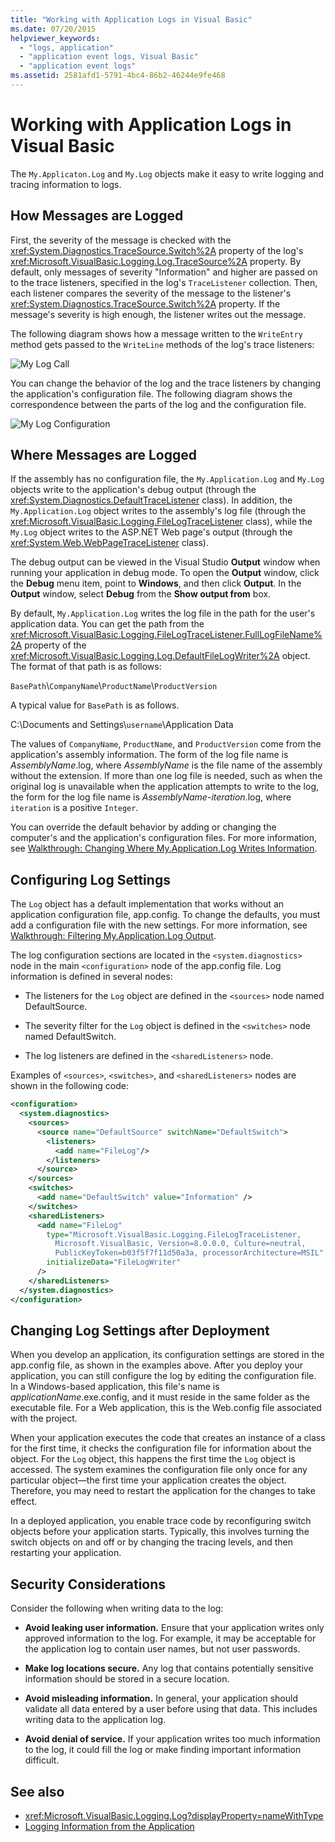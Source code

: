 ```yaml
---
title: "Working with Application Logs in Visual Basic"
ms.date: 07/20/2015
helpviewer_keywords: 
  - "logs, application"
  - "application event logs, Visual Basic"
  - "application event logs"
ms.assetid: 2581afd1-5791-4bc4-86b2-46244e9fe468
---
```

# Working with Application Logs in Visual Basic
The `My.Applicaton.Log` and `My.Log` objects make it easy to write logging and tracing information to logs.  
  
## How Messages are Logged  
 First, the severity of the message is checked with the <xref:System.Diagnostics.TraceSource.Switch%2A> property of the log's <xref:Microsoft.VisualBasic.Logging.Log.TraceSource%2A> property. By default, only messages of severity "Information" and higher are passed on to the trace listeners, specified in the log's `TraceListener` collection. Then, each listener compares the severity of the message to the listener's <xref:System.Diagnostics.TraceSource.Switch%2A> property. If the message's severity is high enough, the listener writes out the message.  
  
 The following diagram shows how a message written to the `WriteEntry` method gets passed to the `WriteLine` methods of the log's trace listeners:  
  
 ![My Log Call](../../../../visual-basic/developing-apps/programming/log-info/media/mylogcall.png "MyLogCall")  
  
 You can change the behavior of the log and the trace listeners by changing the application's configuration file. The following diagram shows the correspondence between the parts of the log and the configuration file.  
  
 ![My Log Configuration](../../../../visual-basic/developing-apps/programming/log-info/media/mylogconfig.png "MyLogConfig")  
  
## Where Messages are Logged  
 If the assembly has no configuration file, the `My.Application.Log` and `My.Log` objects write to the application's debug output (through the <xref:System.Diagnostics.DefaultTraceListener> class). In addition, the `My.Application.Log` object writes to the assembly's log file (through the <xref:Microsoft.VisualBasic.Logging.FileLogTraceListener> class), while the `My.Log` object writes to the ASP.NET Web page's output (through the <xref:System.Web.WebPageTraceListener> class).  
  
 The debug output can be viewed in the Visual Studio **Output** window when running your application in debug mode. To open the **Output** window, click the **Debug** menu item, point to **Windows**, and then click **Output**. In the **Output** window, select **Debug** from the **Show output from** box.  
  
 By default, `My.Application.Log` writes the log file in the path for the user's application data. You can get the path from the <xref:Microsoft.VisualBasic.Logging.FileLogTraceListener.FullLogFileName%2A> property of the <xref:Microsoft.VisualBasic.Logging.Log.DefaultFileLogWriter%2A> object. The format of that path is as follows:  
  
 `BasePath`\\`CompanyName`\\`ProductName`\\`ProductVersion`  
  
 A typical value for `BasePath` is as follows.  
  
 C:\Documents and Settings\\`username`\Application Data  
  
 The values of `CompanyName`, `ProductName`, and `ProductVersion` come from the application's assembly information. The form of the log file name is *AssemblyName*.log, where *AssemblyName* is the file name of the assembly without the extension. If more than one log file is needed, such as when the original log is unavailable when the application attempts to write to the log, the form for the log file name is *AssemblyName*-*iteration*.log, where `iteration` is a positive `Integer`.  
  
 You can override the default behavior by adding or changing the computer's and the application's configuration files. For more information, see [Walkthrough: Changing Where My.Application.Log Writes Information](../../../../visual-basic/developing-apps/programming/log-info/walkthrough-changing-where-my-application-log-writes-information.md).  
  
## Configuring Log Settings  
 The `Log` object has a default implementation that works without an application configuration file, app.config. To change the defaults, you must add a configuration file with the new settings. For more information, see [Walkthrough: Filtering My.Application.Log Output](../../../../visual-basic/developing-apps/programming/log-info/walkthrough-filtering-my-application-log-output.md).  
  
 The log configuration sections are located in the `<system.diagnostics>` node in the main `<configuration>` node of the app.config file. Log information is defined in several nodes:  
  
-   The listeners for the `Log` object are defined in the `<sources>` node named DefaultSource.  
  
-   The severity filter for the `Log` object is defined in the `<switches>` node named DefaultSwitch.  
  
-   The log listeners are defined in the `<sharedListeners>` node.  
  
 Examples of `<sources>`, `<switches>`, and `<sharedListeners>` nodes are shown in the following code:  
  
```xml  
<configuration>  
  <system.diagnostics>  
    <sources>  
      <source name="DefaultSource" switchName="DefaultSwitch">  
        <listeners>  
          <add name="FileLog"/>  
        </listeners>  
      </source>  
    </sources>  
    <switches>  
      <add name="DefaultSwitch" value="Information" />  
    </switches>  
    <sharedListeners>  
      <add name="FileLog"  
        type="Microsoft.VisualBasic.Logging.FileLogTraceListener,  
          Microsoft.VisualBasic, Version=8.0.0.0, Culture=neutral,   
          PublicKeyToken=b03f5f7f11d50a3a, processorArchitecture=MSIL"  
        initializeData="FileLogWriter"  
      />  
    </sharedListeners>  
  </system.diagnostics>  
</configuration>  
```  
  
## Changing Log Settings after Deployment  
 When you develop an application, its configuration settings are stored in the app.config file, as shown in the examples above. After you deploy your application, you can still configure the log by editing the configuration file. In a Windows-based application, this file's name is *applicationName*.exe.config, and it must reside in the same folder as the executable file. For a Web application, this is the Web.config file associated with the project.  
  
 When your application executes the code that creates an instance of a class for the first time, it checks the configuration file for information about the object. For the `Log` object, this happens the first time the `Log` object is accessed. The system examines the configuration file only once for any particular object—the first time your application creates the object. Therefore, you may need to restart the application for the changes to take effect.  
  
 In a deployed application, you enable trace code by reconfiguring switch objects before your application starts. Typically, this involves turning the switch objects on and off or by changing the tracing levels, and then restarting your application.  
  
## Security Considerations  
 Consider the following when writing data to the log:  
  
-   **Avoid leaking user information.** Ensure that your application writes only approved information to the log. For example, it may be acceptable for the application log to contain user names, but not user passwords.  
  
-   **Make log locations secure.** Any log that contains potentially sensitive information should be stored in a secure location.  
  
-   **Avoid misleading information.** In general, your application should validate all data entered by a user before using that data. This includes writing data to the application log.  
  
-   **Avoid denial of service.** If your application writes too much information to the log, it could fill the log or make finding important information difficult.  
  
## See also
- <xref:Microsoft.VisualBasic.Logging.Log?displayProperty=nameWithType>
- [Logging Information from the Application](../../../../visual-basic/developing-apps/programming/log-info/index.md)
